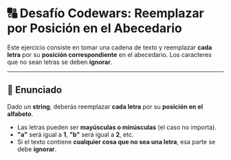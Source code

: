 # 🔠 Desafío Codewars: Reemplazar por Posición en el Abecedario

Este ejercicio consiste en tomar una cadena de texto y reemplazar **cada letra** por su **posición correspondiente** en el abecedario. Los caracteres que no sean letras se deben **ignorar**.

---

## 📝 Enunciado

Dado un **string**, deberás reemplazar **cada letra** por su **posición en el alfabeto**.

- Las letras pueden ser **mayúsculas o minúsculas** (el caso no importa).
- **"a"** será igual a **1**, **"b"** será igual a **2**, etc.
- Si el texto contiene **cualquier cosa que no sea una letra**, esa parte se debe **ignorar**.